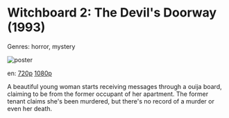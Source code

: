 # Witchboard 2: The Devil's Doorway (1993)

Genres: horror, mystery

![poster](http://image.tmdb.org/t/p/w500/c1azcQkA7qYuyVEA3Rf3HfJTBtM.jpg)

en:
  [720p](magnet:?xt=urn:btih:30A7E15EFF8E5C6177F39117044099A4BD92E01D&tr=udp://glotorrents.pw:6969/announce&tr=udp://tracker.opentrackr.org:1337/announce&tr=udp://torrent.gresille.org:80/announce&tr=udp://tracker.openbittorrent.com:80&tr=udp://tracker.coppersurfer.tk:6969&tr=udp://tracker.leechers-paradise.org:6969&tr=udp://p4p.arenabg.ch:1337&tr=udp://tracker.internetwarriors.net:1337)
  [1080p](magnet:?xt=urn:btih:0EEE8F51067AC28D5458CBAD39BE16FA0FED193D&tr=udp://glotorrents.pw:6969/announce&tr=udp://tracker.opentrackr.org:1337/announce&tr=udp://torrent.gresille.org:80/announce&tr=udp://tracker.openbittorrent.com:80&tr=udp://tracker.coppersurfer.tk:6969&tr=udp://tracker.leechers-paradise.org:6969&tr=udp://p4p.arenabg.ch:1337&tr=udp://tracker.internetwarriors.net:1337)
  


A beautiful young woman starts receiving messages through a ouija board, claiming to be from the former occupant of her apartment. The former tenant claims she's been murdered, but there's no record of a murder or even her death.